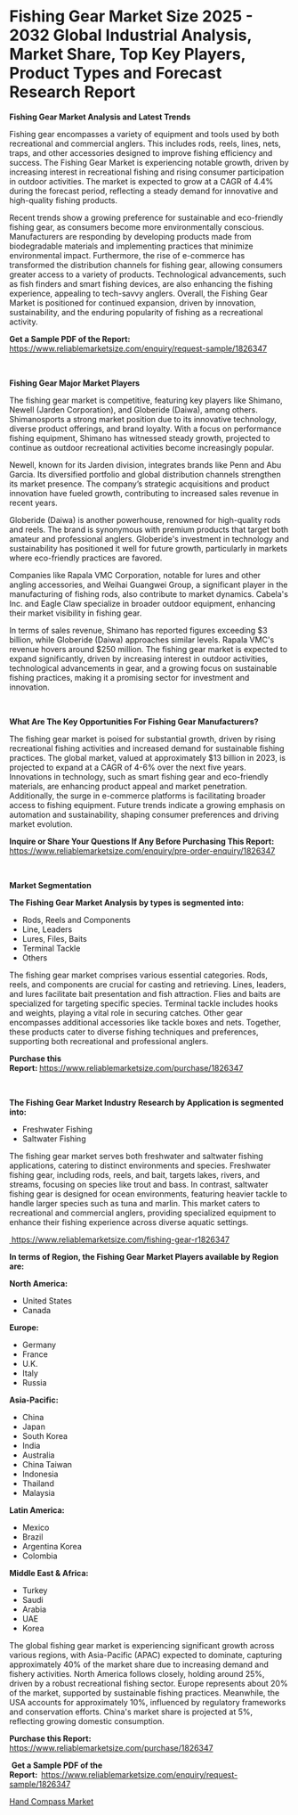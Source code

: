 <p><h1>Fishing Gear Market Size 2025 - 2032 Global Industrial Analysis, Market Share, Top Key Players, Product Types and Forecast Research Report</h1></p><p><strong>Fishing Gear Market Analysis and Latest Trends</strong></p>
<p><p>Fishing gear encompasses a variety of equipment and tools used by both recreational and commercial anglers. This includes rods, reels, lines, nets, traps, and other accessories designed to improve fishing efficiency and success. The Fishing Gear Market is experiencing notable growth, driven by increasing interest in recreational fishing and rising consumer participation in outdoor activities. The market is expected to grow at a CAGR of 4.4% during the forecast period, reflecting a steady demand for innovative and high-quality fishing products.</p><p>Recent trends show a growing preference for sustainable and eco-friendly fishing gear, as consumers become more environmentally conscious. Manufacturers are responding by developing products made from biodegradable materials and implementing practices that minimize environmental impact. Furthermore, the rise of e-commerce has transformed the distribution channels for fishing gear, allowing consumers greater access to a variety of products. Technological advancements, such as fish finders and smart fishing devices, are also enhancing the fishing experience, appealing to tech-savvy anglers. Overall, the Fishing Gear Market is positioned for continued expansion, driven by innovation, sustainability, and the enduring popularity of fishing as a recreational activity.</p></p>
<p><strong>Get a Sample PDF of the Report:&nbsp;</strong> <a href="https://www.reliablemarketsize.com/enquiry/request-sample/1826347?utm_campaign=2216&utm_medium=2&utm_source=Github&utm_content=ia&utm_term=07022025&utm_id=fishing-gear">https://www.reliablemarketsize.com/enquiry/request-sample/1826347</a></p>
<p>&nbsp;</p>
<p><strong>Fishing Gear Major Market Players</strong></p>
<p><p>The fishing gear market is competitive, featuring key players like Shimano, Newell (Jarden Corporation), and Globeride (Daiwa), among others. Shimanosports a strong market position due to its innovative technology, diverse product offerings, and brand loyalty. With a focus on performance fishing equipment, Shimano has witnessed steady growth, projected to continue as outdoor recreational activities become increasingly popular.</p><p>Newell, known for its Jarden division, integrates brands like Penn and Abu Garcia. Its diversified portfolio and global distribution channels strengthen its market presence. The company’s strategic acquisitions and product innovation have fueled growth, contributing to increased sales revenue in recent years.</p><p>Globeride (Daiwa) is another powerhouse, renowned for high-quality rods and reels. The brand is synonymous with premium products that target both amateur and professional anglers. Globeride's investment in technology and sustainability has positioned it well for future growth, particularly in markets where eco-friendly practices are favored.</p><p>Companies like Rapala VMC Corporation, notable for lures and other angling accessories, and Weihai Guangwei Group, a significant player in the manufacturing of fishing rods, also contribute to market dynamics. Cabela's Inc. and Eagle Claw specialize in broader outdoor equipment, enhancing their market visibility in fishing gear.</p><p>In terms of sales revenue, Shimano has reported figures exceeding $3 billion, while Globeride (Daiwa) approaches similar levels. Rapala VMC's revenue hovers around $250 million. The fishing gear market is expected to expand significantly, driven by increasing interest in outdoor activities, technological advancements in gear, and a growing focus on sustainable fishing practices, making it a promising sector for investment and innovation.</p></p>
<p>&nbsp;</p>
<p><strong>What Are The Key Opportunities For Fishing Gear Manufacturers?</strong></p>
<p><p>The fishing gear market is poised for substantial growth, driven by rising recreational fishing activities and increased demand for sustainable fishing practices. The global market, valued at approximately $13 billion in 2023, is projected to expand at a CAGR of 4-6% over the next five years. Innovations in technology, such as smart fishing gear and eco-friendly materials, are enhancing product appeal and market penetration. Additionally, the surge in e-commerce platforms is facilitating broader access to fishing equipment. Future trends indicate a growing emphasis on automation and sustainability, shaping consumer preferences and driving market evolution.</p></p>
<p><strong>Inquire or Share Your Questions If Any Before Purchasing This Report:</strong> <a href="https://www.reliablemarketsize.com/enquiry/pre-order-enquiry/1826347?utm_campaign=2216&utm_medium=2&utm_source=Github&utm_content=ia&utm_term=07022025&utm_id=fishing-gear">https://www.reliablemarketsize.com/enquiry/pre-order-enquiry/1826347</a></p>
<p>&nbsp;</p>
<p><strong>Market Segmentation</strong></p>
<p><strong>The Fishing Gear Market Analysis by types is segmented into:</strong></p>
<p><ul><li>Rods, Reels and Components</li><li>Line, Leaders</li><li>Lures, Files, Baits</li><li>Terminal Tackle</li><li>Others</li></ul></p>
<p><p>The fishing gear market comprises various essential categories. Rods, reels, and components are crucial for casting and retrieving. Lines, leaders, and lures facilitate bait presentation and fish attraction. Flies and baits are specialized for targeting specific species. Terminal tackle includes hooks and weights, playing a vital role in securing catches. Other gear encompasses additional accessories like tackle boxes and nets. Together, these products cater to diverse fishing techniques and preferences, supporting both recreational and professional anglers.</p></p>
<p><strong>Purchase this Report:&nbsp;</strong><a href="https://www.reliablemarketsize.com/purchase/1826347?utm_campaign=2216&utm_medium=2&utm_source=Github&utm_content=ia&utm_term=07022025&utm_id=fishing-gear">https://www.reliablemarketsize.com/purchase/1826347</a></p>
<p>&nbsp;</p>
<p><strong>The Fishing Gear Market Industry Research by Application is segmented into:</strong></p>
<p><ul><li>Freshwater Fishing</li><li>Saltwater Fishing</li></ul></p>
<p><p>The fishing gear market serves both freshwater and saltwater fishing applications, catering to distinct environments and species. Freshwater fishing gear, including rods, reels, and bait, targets lakes, rivers, and streams, focusing on species like trout and bass. In contrast, saltwater fishing gear is designed for ocean environments, featuring heavier tackle to handle larger species such as tuna and marlin. This market caters to recreational and commercial anglers, providing specialized equipment to enhance their fishing experience across diverse aquatic settings.</p></p>
<p><a href="https://www.reliablemarketsize.com/fishing-gear-r1826347?utm_campaign=2216&utm_medium=2&utm_source=Github&utm_content=ia&utm_term=07022025&utm_id=fishing-gear">&nbsp;https://www.reliablemarketsize.com/fishing-gear-r1826347</a></p>
<p><strong>In terms of Region, the Fishing Gear Market Players available by Region are:</strong></p>
<p>
    <p> <strong> North America: </strong>
        <ul>
            <li>United States</li>
            <li>Canada</li>
        </ul>
        </p> 
    <p> <strong> Europe: </strong>
        <ul>
            <li>Germany</li>
            <li>France</li>
            <li>U.K.</li>
            <li>Italy</li>
            <li>Russia</li>
        </ul>
        </p> 
    <p> <strong> Asia-Pacific: </strong>
        <ul>
            <li>China</li>
            <li>Japan</li>
            <li>South Korea</li>
            <li>India</li>
            <li>Australia</li>
            <li>China Taiwan</li>
            <li>Indonesia</li>
            <li>Thailand</li>
            <li>Malaysia</li>
        </ul>
        </p> 
    <p> <strong> Latin America: </strong>
        <ul>
            <li>Mexico</li>
            <li>Brazil</li>
            <li>Argentina Korea</li>
            <li>Colombia</li>
        </ul>
        </p> 
    <p> <strong> Middle East & Africa: </strong>
        <ul>
            <li>Turkey</li>
            <li>Saudi</li>
            <li>Arabia</li>
            <li>UAE</li>
            <li>Korea</li>
        </ul>
    </p>
    </p>
<p><p>The global fishing gear market is experiencing significant growth across various regions, with Asia-Pacific (APAC) expected to dominate, capturing approximately 40% of the market share due to increasing demand and fishery activities. North America follows closely, holding around 25%, driven by a robust recreational fishing sector. Europe represents about 20% of the market, supported by sustainable fishing practices. Meanwhile, the USA accounts for approximately 10%, influenced by regulatory frameworks and conservation efforts. China's market share is projected at 5%, reflecting growing domestic consumption.</p></p>
<p><strong>Purchase this Report: </strong><a href="https://www.reliablemarketsize.com/purchase/1826347?utm_campaign=2216&utm_medium=2&utm_source=Github&utm_content=ia&utm_term=07022025&utm_id=fishing-gear">https://www.reliablemarketsize.com/purchase/1826347</a></p>
<p>&nbsp;<strong>Get a Sample PDF of the Report:&nbsp;&nbsp;</strong><a href="https://www.reliablemarketsize.com/enquiry/request-sample/1826347?utm_campaign=2216&utm_medium=2&utm_source=Github&utm_content=ia&utm_term=07022025&utm_id=fishing-gear">https://www.reliablemarketsize.com/enquiry/request-sample/1826347</a></p>
<p><strong></strong></p>
<p><p><a href="https://github.com/millionkaryn68/Market-Research-Report-List-1/blob/main/hand-compass-market.md?utm_campaign=2216&utm_medium=2&utm_source=Github&utm_content=ia&utm_term=07022025&utm_id=fishing-gear">Hand Compass Market</a></p></p>